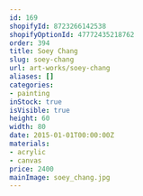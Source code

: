 ```yaml
---
id: 169
shopifyId: 8723266142538
shopifyOptionId: 47772435218762
order: 394
title: Soey Chang
slug: soey-chang
url: art-works/soey-chang
aliases: []
categories:
- painting
inStock: true
isVisible: true
height: 60
width: 80
date: 2015-01-01T00:00:00Z
materials:
- acrylic
- canvas
price: 2400
mainImage: soey_chang.jpg
---
```

